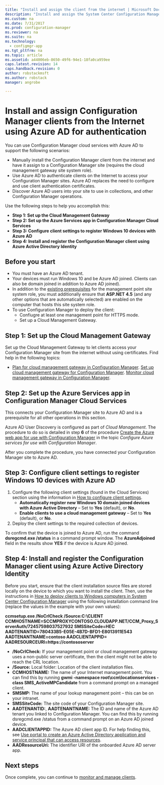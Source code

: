 ```yaml
---
title: "Install and assign the client from the internet | Microsoft Docs"
description: "Install and assign the System Center Configuration Manager client from the internet."
ms.custom: na
ms.date: 7/31/2017
ms.prod: configuration-manager
ms.reviewer: na
ms.suite: na
ms.technology:
  - configmgr-app
ms.tgt_pltfrm: na
ms.topic: article
ms.assetid: a44006eb-8650-49f6-94e1-18fa0ca959ee
caps.latest.revision: 14
caps.handback.revision: 0
author: robstackmsft
ms.author: robstack
manager: angrobe

---
```


# Install and assign Configuration Manager clients from the Internet using Azure AD for authentication

You can use Configuration Manager cloud services with Azure AD to support the following scenarios:

- Manually install the Configuration Manager client from the internet and have it assign to a Configuration Manager site (requires the cloud management gateway site system role).
- Use Azure AD to authenticate clients on the Internet to access your Configuration Manager sites. Azure AD replaces the need to configure and use client authentication certificates.
- Discover Azure AD users into your site to use in collections, and other Configuration Manager operations.

Use the following steps to help you accomplish this:

- **Step 1: Set up the Cloud Management Gateway**
- **Step 2: Set up the Azure Services app in Configuration Manager Cloud Services**
- **Step 3: Configure client settings to register Windows 10 devices with Azure AD**
- **Step 4: Install and register the Configuration Manager client using Azure Active Directory Identity**


## Before you start

- You must have an Azure AD tenant.
- Your devices must run Windows 10 and be Azure AD joined. Clients can also be domain joined in addition to Azure AD joined).
- In addition to the [existing prerequisites](/sccm/core/plan-design/configs/site-and-site-system-prerequisites) for the management point site system role, you must additionally ensure that **ASP.NET 4.5** (and any other options that are automatically selected) are enabled on the computer that hosts this site system role.
- To use Configuration Manager to deploy the client:
	- Confiugre at least one management point for HTTPS mode.
	- Set up a Cloud Management Gateway.

## Step 1: Set up the Cloud Management Gateway

Set up the Cloud Management Gateway to let clients access your Configuration Manager site from the internet without using certificates. Find help in the following topics: 

- [Plan for cloud management gateway in Configuration Manager](/sccm/core/clients/manage/plan-cloud-management-gateway).
[Set up cloud management gateway for Configuration Manager](/sccm/core/clients/manage/setup-cloud-management-gateway).
[Monitor cloud management gateway in Configuration Manager](/sccm/core/clients/manage/monitor-clients-cloud-management-gateway).

## Step 2: Set up the Azure Services app in Configuration Manager Cloud Services

This connects your Configuration Manager site to Azure AD and is a prerequisite for all other operations in this section. 

Azure AD User Discovery is configured as part of *Cloud Management*. The procedure to do so is detailed in step **6** of the procedure [Create the Azure web app for use with Configuration Manager](/sccm/core/servers/deploy/configure/Azure-services-wizard#webapp) in the topic *Configure Azure services for use with Configuration Manager*.
	
After you complete the procedure, you have connected your Configuration Manager site to Azure AD. 

## Step 3: Configure client settings to register Windows 10 devices with Azure AD

1.	Configure the following client settings (found in the Cloud Services) section using the information in [How to configure client settings](/sccm/core/clients/deploy/configure-client-settings).
	- **Automatically register new Windows 10 domain joined devices with Azure Active Directory** – Set to **Yes** (default), or **No**.
	- **Enable clients to use a cloud management gateway** – Set to **Yes** (default), or **No**.
2.	Deploy the client settings to the required collection of devices.

To confirm that the device is joined to Azure AD, run the command **dsregcmd.exe /status** in a command prompt window. The **AzureAdjoined** field in the results show **YES** if the device is Azure AD joined.


## Step 4: Install and register the Configuration Manager client using Azure Active Directory Identity

Before you start, ensure that the client installation source files are stored locally on the device to which you want to install the client. Then, use the instructions in [How to deploy clients to Windows computers in System Center Configuration Manager](/sccm/core/clients/deploy/deploy-clients-to-windows-computers#a-namebkmkmanuala-how-to-install-clients-manually) using the following installation command line (replace the values in the example with your own values): 

**ccmsetup.exe /NoCrlCheck /Source:C:\CLIENT CCMHOSTNAME=SCCMPROXYCONTOSO.CLOUDAPP.NET/CCM_Proxy_ServerAuth/72457598037527932 SMSSiteCode=HEC AADTENANTID=780433B5-E05E-4B7D-BFD1-E8013911E543 AADTENANTNAME=contoso AADCLIENTAPPID= AADRESOURCEURI=https://contososerver**

- **/NoCrlCheck:** If your management point or cloud management gateway uses a non-public server certificate, then the client might not be able to reach the CRL location.
- **/Source:** Local folder: Location of the client installation files.
- **CCMHOSTNAME:** The name of your Internet management point. You can find this by running **gwmi -namespace root\ccm\locationservices -class SMS_ActiveMPCandidate** from a command prompt on a managed client.
- **SMSMP:** The name of your lookup management point – this can be on your intranet.
- **SMSSiteCode:** The site code of your Configuration Manager site.
- **AADTENANTID:**, **AADTENANTNAME:** The ID and name of the Azure AD tenant you linked to Configuration Manager. You can find this by running dsregcmd.exe /status from a command prompt on an Azure AD joined device.
- **AADCLIENTAPPID:** The Azure AD client app ID. For help finding this, see [Use portal to create an Azure Active Directory application and service principal that can access resources](https://docs.microsoft.com/azure/azure-resource-manager/resource-group-create-service-principal-portal#get-application-id-and-authentication-key).
- **AADResourceUri:** The identifier URI of the onboarded Azure AD server app.


## Next steps

Once complete, you can continue to [monitor and manage clients](/sccm/core/clients/manage/monitor-clients).
